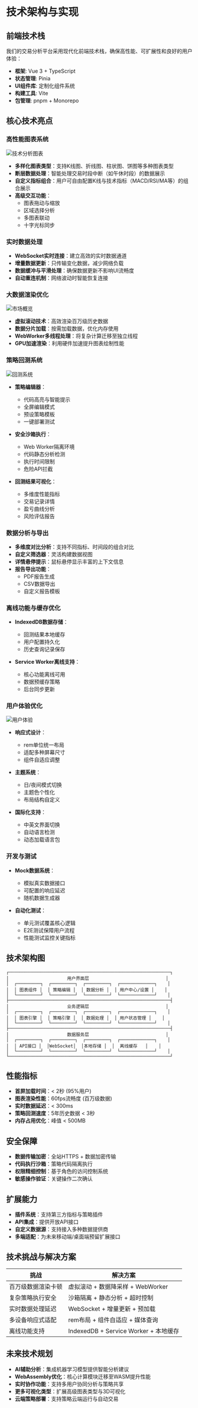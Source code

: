 # 技术架构与实现

## 前端技术栈

我们的交易分析平台采用现代化前端技术栈，确保高性能、可扩展性和良好的用户体验：

- **框架**: Vue 3 + TypeScript
- **状态管理**: Pinia
- **UI组件库**: 定制化组件系统
- **构建工具**: Vite
- **包管理**: pnpm + Monorepo

## 核心技术亮点

### 高性能图表系统

![技术分析图表](../public/technical-analysis.png)

- **多样化图表类型**：支持K线图、折线图、柱状图、饼图等多种图表类型
- **断层数据处理**：智能处理交易时段中断（如午休时段）的数据展示
- **自定义指标组合**：用户可自由配置K线与技术指标（MACD/RSI/MA等）的组合展示
- **高级交互功能**：
  - 图表拖动与缩放
  - 区域选择分析
  - 多图表联动
  - 十字光标同步

### 实时数据处理

- **WebSocket实时连接**：建立高效的实时数据通道
- **增量数据更新**：只传输变化数据，减少网络负载
- **数据缓冲与平滑处理**：确保数据更新不影响UI流畅度
- **自动重连机制**：网络波动时智能恢复连接

### 大数据渲染优化

![市场概览](../public/market-overview.png)

- **虚拟滚动技术**：高效渲染百万级历史数据
- **数据分片加载**：按需加载数据，优化内存使用
- **WebWorker多线程处理**：将复杂计算迁移至独立线程
- **GPU加速渲染**：利用硬件加速提升图表绘制性能

### 策略回测系统

![回测系统](../public/backtest-system.png)

- **策略编辑器**：

  - 代码高亮与智能提示
  - 全屏编辑模式
  - 预设策略模板
  - 一键部署测试

- **安全沙箱执行**：

  - Web Worker隔离环境
  - 代码静态分析检测
  - 执行时间限制
  - 危险API拦截

- **回测结果可视化**：
  - 多维度性能指标
  - 交易记录详情
  - 盈亏曲线分析
  - 风险评估报告

### 数据分析与导出

- **多维度对比分析**：支持不同指标、时间段的组合对比
- **自定义筛选器**：灵活构建数据视图
- **详情悬停提示**：鼠标悬停显示丰富的上下文信息
- **报告导出功能**：
  - PDF报告生成
  - CSV数据导出
  - 自定义报告模板

### 离线功能与缓存优化

- **IndexedDB数据存储**：

  - 回测结果本地缓存
  - 用户配置持久化
  - 历史查询记录保存

- **Service Worker离线支持**：
  - 核心功能离线可用
  - 数据预缓存策略
  - 后台同步更新

### 用户体验优化

![用户体验](../public/user-experience.png)

- **响应式设计**：

  - rem单位统一布局
  - 适配多种屏幕尺寸
  - 组件自适应调整

- **主题系统**：

  - 日/夜间模式切换
  - 主题色个性化
  - 布局结构自定义

- **国际化支持**：
  - 中英文界面切换
  - 自动语言检测
  - 动态加载语言包

### 开发与测试

- **Mock数据系统**：

  - 模拟真实数据接口
  - 可配置的响应延迟
  - 随机数据生成器

- **自动化测试**：
  - 单元测试覆盖核心逻辑
  - E2E测试保障用户流程
  - 性能测试监控关键指标

## 技术架构图

```
┌─────────────────────────────────────────────────────────────┐
│                      用户界面层                             │
│  ┌─────────┐  ┌─────────┐  ┌─────────┐  ┌─────────────┐    │
│  │ 图表组件 │  │ 策略编辑 │  │ 数据分析 │  │ 用户中心/设置 │    │
│  └─────────┘  └─────────┘  └─────────┘  └─────────────┘    │
├─────────────────────────────────────────────────────────────┤
│                      业务逻辑层                             │
│  ┌─────────┐  ┌─────────┐  ┌─────────┐  ┌─────────────┐    │
│  │ 图表引擎 │  │ 策略引擎 │  │ 数据处理 │  │ 用户状态管理 │    │
│  └─────────┘  └─────────┘  └─────────┘  └─────────────┘    │
├─────────────────────────────────────────────────────────────┤
│                      数据服务层                             │
│  ┌─────────┐  ┌─────────┐  ┌─────────┐  ┌─────────────┐    │
│  │ API接口 │  │WebSocket│  │本地存储 │  │  离线缓存   │    │
│  └─────────┘  └─────────┘  └─────────┘  └─────────────┘    │
└─────────────────────────────────────────────────────────────┘
```

## 性能指标

- **首屏加载时间**：< 2秒 (95%用户)
- **图表渲染性能**：60fps流畅度 (百万级数据)
- **实时数据延迟**：< 300ms
- **策略回测速度**：5年历史数据 < 3秒
- **内存占用优化**：峰值 < 500MB

## 安全保障

- **数据传输加密**：全站HTTPS + 数据加密传输
- **代码执行沙箱**：策略代码隔离执行
- **权限精细控制**：基于角色的访问控制系统
- **敏感操作验证**：关键操作二次确认

## 扩展能力

- **插件系统**：支持第三方指标与策略插件
- **API集成**：提供开放API接口
- **自定义数据源**：支持接入多种数据提供商
- **多端适配**：为未来移动端/桌面端预留扩展接口

## 技术挑战与解决方案

| 挑战               | 解决方案                              |
| ------------------ | ------------------------------------- |
| 百万级数据渲染卡顿 | 虚拟滚动 + 数据降采样 + WebWorker     |
| 复杂策略执行安全   | 沙箱隔离 + 静态分析 + 超时控制        |
| 实时数据处理延迟   | WebSocket + 增量更新 + 预加载         |
| 多设备响应式适配   | rem布局 + 组件自适应 + 媒体查询       |
| 离线功能支持       | IndexedDB + Service Worker + 本地缓存 |

## 未来技术规划

- **AI辅助分析**：集成机器学习模型提供智能分析建议
- **WebAssembly优化**：核心计算模块迁移至WASM提升性能
- **实时协作功能**：支持多用户协同分析与策略共享
- **更多可视化类型**：扩展高级图表类型与3D可视化
- **云端策略部署**：支持策略云端运行与自动交易
